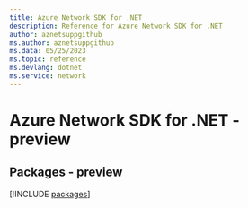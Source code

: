 ```yaml
---
title: Azure Network SDK for .NET
description: Reference for Azure Network SDK for .NET
author: aznetsuppgithub
ms.author: aznetsuppgithub
ms.data: 05/25/2023
ms.topic: reference
ms.devlang: dotnet
ms.service: network
---
```

# Azure Network SDK for .NET - preview
## Packages - preview
[!INCLUDE [packages](network-index.md)]